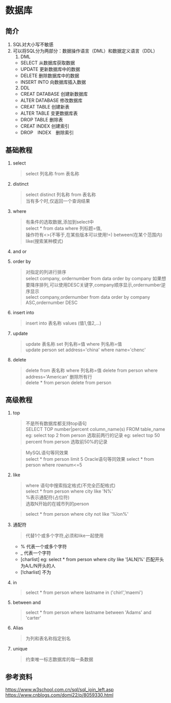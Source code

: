 # 数据库

## 简介
1. SQL对大小写不敏感
2. 可以将SQL分为两部分：数据操作语言（DML）和数据定义语言（DDL）  
    1. DML
    * SELECT 从数据库获取数据
    * UPDATE 更新数据库中的数据
    * DELETE 删除数据库中的数据
    * INSERT INTO 向数据库插入数据
    2. DDL
    * CREAT DATABASE 创建新数据库
    * ALTER DATABASE 修改数据库
    * CREAT TABLE 创建新表
    * ALTER TABLE 变更数据库表
    * DROP TABLE 删除表
    * CREAT INDEX 创建索引
    * DROP　INDEX　删除索引

## 基础教程
1. select  
    > select 列名称 from 表名称  

2. distinct
    > select distinct 列名称 from 表名称  
    > 当有多个时,仅返回一个查询结果

3. where
    > 有条件的选取数据,添加到select中  
    select * from data where 列标题=值,  
    操作符有<>(不等于,在某些版本可以使用!=)  between(在某个范围内)   like(搜索某种模式)

4. and or

5. order by
    > 对指定的列进行排序    
    > select company, ordernumber from data order by company
    > 如果想要降序排列,可以使用DESC关键字,company顺序显示,ordernumber逆序显示    
    > select company,ordernumber from data order by company ASC,ordernumber DESC

6. insert into
    > insert into 表名称 values (值1,值2,...)

7. update
    > update 表名称 set 列名称=值 where 列名称=值  
    > update person set address='china' where name='chenc' 

8. delete
    > delete from 表名称 where 列名称=值
    > delete from person where address='American'
    > 删除所有行  
    delete * from person    delete from person

## 高级教程
1. top
    > 不是所有数据库都支持top语句  
    > SELECT TOP number|percent column_name(s)
    FROM table_name  
    eg: select top 2 from person 选取前两行的记录
    eg: select top 50 percent from person 选取前50%的记录

    > MySQL语句等同效果  
    select * from person limit 5
    > Oracle语句等同效果
    select * from person where rownum<=5

2. like
    > where 语句中搜索指定格式(不完全匹配格式)  
    > select * from person where city like 'N%'  
    %表示通配符(占位符)  
    选取N开始的在城市列的person

    > select * from person where city not like '%lon%'

3. 通配符
    > 代替1个或多个字符,必须和like一起使用
    - % 代表一个或多个字符
    - _ 代表一个字符
    - [charlist] eg: select * from person where city like '[ALN]%'  匹配开头为A/L/N开头的人
    - [!charlist] 不为

4. in
    > select * from person where lastname in ('chirl','maemi')

5. between and
    > select * from person where lastname between 'Adams' and 'carter'

6. Alias
    > 为列和表名称指定别名

7. unique
    > 约束唯一标志数据库的每一条数据

## 参考资料
https://www.w3school.com.cn/sql/sql_join_left.asp  
https://www.cnblogs.com/domi22/p/8059330.html